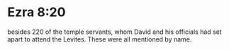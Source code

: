 # Ezra 8:20

besides 220 of the temple servants, whom David and his officials had set apart to attend the Levites. These were all mentioned by name.
